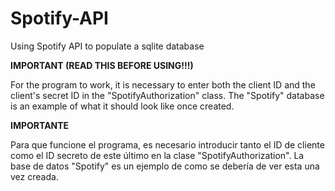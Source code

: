 # Spotify-API
Using Spotify API to populate a sqlite database

**IMPORTANT (READ THIS BEFORE USING!!!)**

For the program to work, it is necessary to enter both the client ID and the client's secret ID in the "SpotifyAuthorization" class.
The "Spotify" database is an example of what it should look like once created.

**IMPORTANTE** 

Para que funcione el programa, es necesario introducir tanto el ID de cliente como el ID secreto de este último en la clase "SpotifyAuthorization".
La base de datos "Spotify" es un ejemplo de como se debería de ver esta una vez creada.
